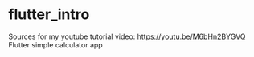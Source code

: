 # flutter_intro
Sources for my youtube tutorial video: https://youtu.be/M6bHn2BYGVQ
Flutter simple calculator app
